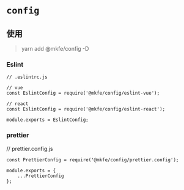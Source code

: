 # `config`

## 使用

> yarn add @mkfe/config -D

### Eslint

```
// .eslintrc.js

// vue
const EslintConfig = require('@mkfe/config/eslint-vue');

// react
const EslintConfig = require('@mkfe/config/eslint-react');

module.exports = EslintConfig;
```

### prettier

// prettier.config.js

```
const PrettierConfig = require('@mkfe/config/prettier.config');

module.exports = {
    ...PrettierConfig
};
```
